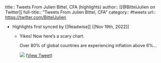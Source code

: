 title:: Tweets From Julien Bittel, CFA (highlights)
author:: [[@BittelJulien on Twitter]]
full-title:: "Tweets From Julien Bittel, CFA"
category:: #tweets
url:: https://twitter.com/BittelJulien

- Highlights first synced by [[Readwise]] [[Nov 19th, 2022]]
	- Yikes! Now here’s a scary chart.
	  
	  Over 80% of global countries are experiencing inflation above 6%… 
	  
	  ![](https://pbs.twimg.com/media/FY1UAEhXgAQ_aNh.jpg) ([View Tweet](https://twitter.com/BittelJulien/status/1552989810486386691))